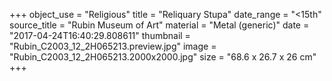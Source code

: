 +++
object_use = "Religious"
title = "Reliquary Stupa"
date_range = "<15th"
source_title = "Rubin Museum of Art"
material = "Metal (generic)"
date = "2017-04-24T16:40:29.808611"
thumbnail = "Rubin_C2003_12_2H065213.preview.jpg"
image = "Rubin_C2003_12_2H065213.2000x2000.jpg"
size = "68.6 x 26.7 x 26 cm"
+++
